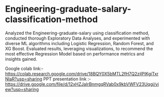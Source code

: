 # Engineering-graduate-salary-classification-method
Analyzed the Engineering-graduate-salary using classification method, conducted thorough Exploratory Data Analyses, and experimented with diverse ML algorithms including Logistic Regression, Random Forest, and XG Boost. Evaluated results, leveraging visualizations, to recommend the most effective Regression Model based on performance metrics and insights gained.

Google colab link:- https://colab.research.google.com/drive/18BQY0X5bMTL2fH7Q2zjlPIKgiTxrNlaR?usp=sharing
PPT presentation link :- https://drive.google.com/file/d/12xHZJaIrBnmgqRVab0x9kbVWFV23Uqgi/view?usp=sharing
